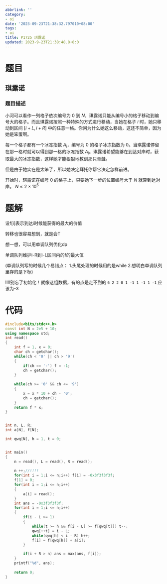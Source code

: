```yaml
---
abbrlink: ''
category:
- oi
date: '2023-09-23T21:38:32.797010+08:00'
tags:
- oi
title: P1725 琪露诺
updated: 2023-9-23T21:38:48.8+8:0
---
```

# 题目

## 琪露诺

### 题目描述

小河可以看作一列格子依次编号为 $0$ 到 $N$，琪露诺只能从编号小的格子移动到编号大的格子。而且琪露诺按照一种特殊的方式进行移动，当她在格子 $i$ 时，她只移动到区间 $[i+L,i+R]$ 中的任意一格。你问为什么她这么移动，这还不简单，因为她是笨蛋啊。

每一个格子都有一个冰冻指数 $A_i$，编号为 $0$ 的格子冰冻指数为 $0$。当琪露诺停留在那一格时就可以得到那一格的冰冻指数 $A_i$。琪露诺希望能够在到达对岸时，获取最大的冰冻指数，这样她才能狠狠地教训那只青蛙。

但是由于她实在是太笨了，所以她决定拜托你帮它决定怎样前进。

开始时，琪露诺在编号 $0$ 的格子上，只要她下一步的位置编号大于 $N$ 就算到达对岸。
$N \le 2\times 10^5$

# 题解

设f[i]表示到达i时候能获得的最大的价值

转移也很容易想到，就是会T

想一想，可以用单调队列优化dp

单调队列维护i-R到i-L区间内的f的最大值

(单调队列写的时候几个易错点：
1.头尾处理的时候用的是while
2.想明白单调队列里存的是下标)

!!!!别忘了初始化！就像这组数据，有的点是走不到的
`6 2 2 0 1 -1 1 -1 1 -1`
应该为-3

# 代码

```cpp
#include<bits/stdc++.h>
const int N = 2e5 + 10;
using namespace std;
int read()
{
	int f = 1, x = 0;
	char ch = getchar();
	while(ch < '0' || ch > '9')
	{
		if(ch == '-') f = -1;
		ch = getchar();
	}
	
	while(ch >= '0' && ch <= '9')
	{
		x = x * 10 + ch - '0';
		ch = getchar();
	}
	return f * x;
}


int n, L, R;
int a[N], f[N];

int qwq[N], h = 1, t = 0;


int main()
{
	n = read(), L = read(), R = read();
	
	n ++;//!!!!
	for(int i = 1;i <= n;i++) f[i] = -0x3f3f3f3f;
	f[1] = 0;
	for(int i = 1;i <= n;i++)
	{
		a[i] = read();
	}
	int ans = -0x3f3f3f3f;
	for(int i = 1;i <= n;i++)
	{
		if(i - L >= 1)
		{
			while(t >= h && f[i - L] >= f[qwq[t]]) t--;
			qwq[++t] = i - L;
			while(qwq[h] < i - R) h++;
			f[i] = f[qwq[h]] + a[i];
		}

		if(i + R > n) ans = max(ans, f[i]);
	}
	printf("%d", ans);
	
	return 0;
}
```

